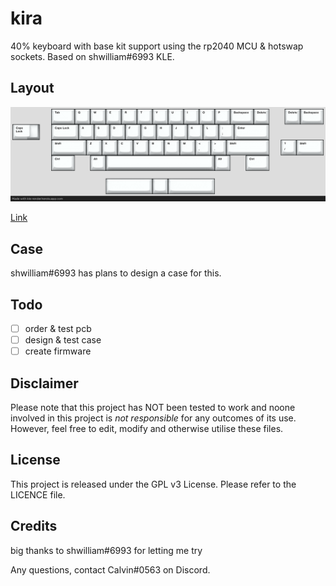 # kira

40% keyboard with base kit support using the rp2040 MCU & hotswap sockets. Based on shwilliam#6993 KLE. 

## Layout

![](https://github.com/calvin-mcd/kira/blob/main/Images/KLE.png)

[Link](http://www.keyboard-layout-editor.com/#/gists/036144ba7e6ef13814662f2037a89959)

## Case

shwilliam#6993 has plans to design a case for this.
  
## Todo

- [ ] order & test pcb
- [ ] design & test case
- [ ] create firmware

## Disclaimer

Please note that this project has NOT been tested to work and noone involved in this project is _not responsible_ for any outcomes of its use. However, feel free to edit, modify and otherwise utilise these files.

## License

This project is released under the GPL v3 License. Please refer to the LICENCE file.

## Credits

big thanks to shwilliam#6993 for letting me try 

Any questions, contact Calvin\#0563 on Discord. 